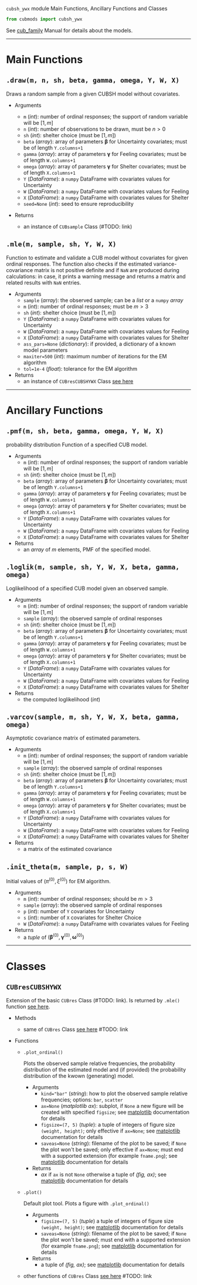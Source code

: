 `cubsh_ywx` module Main Functions, Ancillary Functions and Classes

```Python
from cubmods import cubsh_ywx
```

See [cub_family](../03_cubsh_family.md) Manual for details about the models.

***

# Main Functions

## `.draw(m, n, sh, beta, gamma, omega, Y, W, X)`

Draws a random sample from a given CUBSH model without covariates.

- Arguments
  - `m` (_int_): number of ordinal responses; the support of random variable will be $[1,m]$
  - `n` (_int_): number of observations to be drawn, must be $n>0$
  - `sh` (_int_): shelter choice (must be $[1,m]$)
  - `beta` (_array_): array of parameters $\pmb\beta$ for Uncertainty covariates; must be of length `Y.columns+1`
  - `gamma` (_array_): array of parameters $\pmb\gamma$ for Feeling covariates; must be of length `W.columns+1`
  - `omega` (_array_): array of parameters $\pmb\gamma$ for Shelter covariates; must be of length `X.columns+1`
  - `Y` (_DataFrame_): a `numpy` DataFrame with covariates values for Uncertainty
  - `W` (_DataFrame_): a `numpy` DataFrame with covariates values for Feeling
  - `X` (_DataFrame_): a `numpy` DataFrame with covariates values for Shelter
  - `seed=None` (_int_): seed to ensure reproducibility

- Returns
  - an instance of `CUBsample` Class (#TODO: link)

## `.mle(m, sample, sh, Y, W, X)`

Function to estimate and validate a CUB model without covariates for given ordinal responses. The function also checks if the estimated variance-covariance matrix is not positive definite and if `NaN` are produced during calculations: in case, it prints a warning message and returns a matrix and related results with `NaN` entries.

- Arguments
  - `sample` (_array_): the observed sample; can be a _list_ or a `numpy` _array_
  - `m` (_int_): number of ordinal responses; must be $m>3$
  - `sh` (_int_): shelter choice (must be $[1,m]$)
  - `Y` (_DataFrame_): a `numpy` DataFrame with covariates values for Uncertainty
  - `W` (_DataFrame_): a `numpy` DataFrame with covariates values for Feeling
  - `X` (_DataFrame_): a `numpy` DataFrame with covariates values for Shelter
  - `ass_pars=None` (_dictionary_): if provided, a dictionary of a known model parameters
  - `maxiter=500` (_int_): maximum number of iterations for the EM algorithm
  - `tol=1e-4` (_float_): tolerance for the EM algorithm
- Returns
  - an instance of `CUBresCUBSHYWX` Class [see here](cubsh_ywx.md#CUBresCUBSHYWX)

***

# Ancillary Functions

## `.pmf(m, sh, beta, gamma, omega, Y, W, X)`
probability distribution Function of a specified CUB model.
- Arguments
  - `m` (_int_): number of ordinal responses; the support of random variable will be $[1,m]$
  - `sh` (_int_): shelter choice (must be $[1,m]$)
  - `beta` (_array_): array of parameters $\pmb\beta$ for Uncertainty covariates; must be of length `Y.columns+1`
  - `gamma` (_array_): array of parameters $\pmb\gamma$ for Feeling covariates; must be of length `W.columns+1`
  - `omega` (_array_): array of parameters $\pmb\gamma$ for Shelter covariates; must be of length `X.columns+1`
  - `Y` (_DataFrame_): a `numpy` DataFrame with covariates values for Uncertainty
  - `W` (_DataFrame_): a `numpy` DataFrame with covariates values for Feeling
  - `X` (_DataFrame_): a `numpy` DataFrame with covariates values for Shelter
- Returns
  - an _array_ of $m$ elements, PMF of the specified model.

## `.loglik(m, sample, sh, Y, W, X, beta, gamma, omega)`
Loglikelihood of a specified CUB model given an observed sample.
- Arguments
  - `m` (_int_): number of ordinal responses; the support of random variable will be $[1,m]$
  - `sample` (_array_): the observed sample of ordinal responses
  - `sh` (_int_): shelter choice (must be $[1,m]$)
  - `beta` (_array_): array of parameters $\pmb\beta$ for Uncertainty covariates; must be of length `Y.columns+1`
  - `gamma` (_array_): array of parameters $\pmb\gamma$ for Feeling covariates; must be of length `W.columns+1`
  - `omega` (_array_): array of parameters $\pmb\gamma$ for Shelter covariates; must be of length `X.columns+1`
  - `Y` (_DataFrame_): a `numpy` DataFrame with covariates values for Uncertainty
  - `W` (_DataFrame_): a `numpy` DataFrame with covariates values for Feeling
  - `X` (_DataFrame_): a `numpy` DataFrame with covariates values for Shelter
- Returns
  - the computed loglikelihood (_int_)

## `.varcov(sample, m, sh, Y, W, X, beta, gamma, omega)`
Asymptotic covariance matrix of estimated parameters.
- Arguments
  - `m` (_int_): number of ordinal responses; the support of random variable will be $[1,m]$
  - `sample` (_array_): the observed sample of ordinal responses
  - `sh` (_int_): shelter choice (must be $[1,m]$)
  - `beta` (_array_): array of parameters $\pmb\beta$ for Uncertainty covariates; must be of length `Y.columns+1`
  - `gamma` (_array_): array of parameters $\pmb\gamma$ for Feeling covariates; must be of length `W.columns+1`
  - `omega` (_array_): array of parameters $\pmb\gamma$ for Shelter covariates; must be of length `X.columns+1`
  - `Y` (_DataFrame_): a `numpy` DataFrame with covariates values for Uncertainty
  - `W` (_DataFrame_): a `numpy` DataFrame with covariates values for Feeling
  - `X` (_DataFrame_): a `numpy` DataFrame with covariates values for Shelter
- Returns
  - a matrix of the estimated covariance

## `.init_theta(m, sample, p, s, W)`
Initial values of $(\pi^{(0)}, \xi^{(0)})$ for EM algorithm.
- Arguments
  - `m` (_int_): number of ordinal responses; should be $m>3$
  - `sample` (_array_): the observed sample of ordinal responses
  - `p` (_int_): number of `Y` covariates for Uncertainty
  - `s` (_int_): number of `X` covariates for Shelter Choice
  - `W` (_DataFrame_): a `numpy` DataFrame with covariates values for Feeling
- Returns
  - a _tuple_ of $(\pmb\beta^{(0)}, \pmb\gamma^{(0)}, \pmb\omega^{(0)})$

***

# Classes

## `CUBresCUBSHYWX`

Extension of the basic `CUBres` Class (#TODO: link). Is returned by `.mle()` function [see here](cubsh_ywx.md#mle).

- Methods
  - same of `CUBres` Class [see here]() #TODO: link

- Functions
  - `.plot_ordinal()`
    
    Plots the observed sample relative frequencies, the probability distribution of the estimated model and (if provided) the probability distribution of the kwown (generating) model.

    - Arguments
      - `kind="bar"` (_string_): how to plot the observed sample relative frequencies; options: `bar`, `scatter`
      - `ax=None` (_matplotlib ax_): subplot, if `None` a new figure will be created with specified `figsize`; see [matplotlib](https://matplotlib.org) documentation for details
      - `figsize=(7, 5)` (_tuple_): a tuple of integers of figure size `(weight, height)`; only effective if `ax=None`; see [matplotlib](https://matplotlib.org) documentation for details
      - `saveas=None` (_string_): filename of the plot to be saved; if `None` the plot won't be saved; only effective if `ax=None`; must end with a supported extension (for example `fname.png`); see [matplotlib](https://matplotlib.org) documentation for details
    - Returns
      - _ax_ if `ax` is not `None` otherwise a tuple of _(fig, ax)_; see [matplotlib](https://matplotlib.org) documentation for details

  - `.plot()`
    
    Default plot tool. Plots a figure with `.plot_ordinal()`
    - Arguments
      - `figsize=(7, 5)` (_tuple_) a tuple of integers of figure size `(weight, height)`; see [matplotlib](https://matplotlib.org) documentation for details
      - `saveas=None` (_string_): filename of the plot to be saved; if `None` the plot won't be saved; must end with a supported extension (for example `fname.png`); see [matplotlib](https://matplotlib.org) documentation for details
    - Returns
      - a tuple of _(fig, ax)_; see [matplotlib](https://matplotlib.org) documentation for details

  - other functions of `CUBres` Class [see here]() #TODO: link
